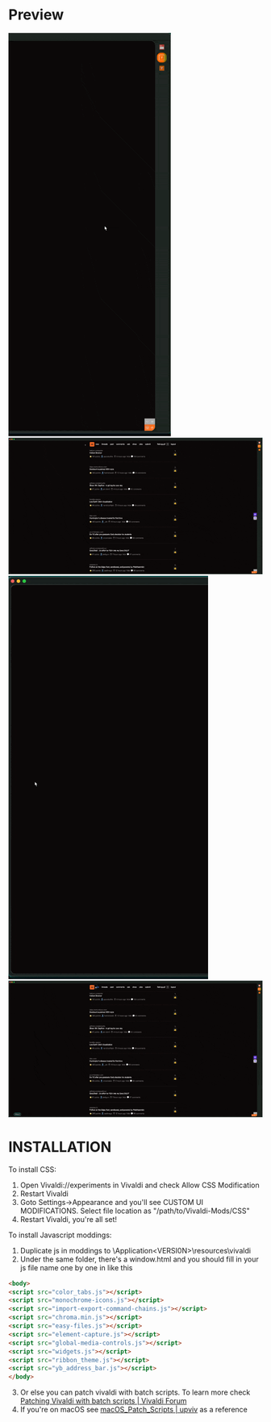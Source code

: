 # Preview
![Auto Hide Tab](/Preview/autoHideTwoLevelTab.gif)
![Auto Hide Bookmark Bar](/Preview/autoHideBookmarkBar.gif)
![Auto Hide Panel](/Preview/autoHidePanel.gif)
![link preview like Arc Peek](/Preview/Vivaldi-Arc-Peek.gif)

# INSTALLATION
To install CSS:

1. Open Vivaldi://experiments in Vivaldi and check Allow CSS Modification
2. Restart Vivaldi
3. Goto Settings->Appearance and you'll see CUSTOM UI MODIFICATIONS. Select file location as "/path/to/Vivaldi-Mods/CSS"
4. Restart Vivaldi, you're all set!

To install Javascript moddings:

1. Duplicate js in moddings to <YOURVIVALDIDIRECTORY>\Application\<VERSI0N>\resources\vivaldi
2. Under the same folder, there's a window.html  and you should fill in your js file name one by one in <body> like this

```html
<body>
<script src="color_tabs.js"></script>
<script src="monochrome-icons.js"></script>
<script src="import-export-command-chains.js"></script>
<script src="chroma.min.js"></script>
<script src="easy-files.js"></script>
<script src="element-capture.js"></script>
<script src="global-media-controls.js"></script>
<script src="widgets.js"></script>
<script src="ribbon_theme.js"></script>
<script src="yb_address_bar.js"></script>
</body>
```

3. Or else you can patch vivaldi with batch scripts. To learn more check [Patching Vivaldi with batch scripts | Vivaldi Forum](https://forum.vivaldi.net/topic/10592/patching-vivaldi-with-batch-scripts/21?page=2)
4. If you're on macOS see [macOS_Patch_Scripts | upviv](https://github.com/PaRr0tBoY/Vivaldi-Mods/blob/8a1e9f8a63f195f67f27ab2e5b86c4aff0081096/macOS_Patch_Scripts/upviv) as a reference
